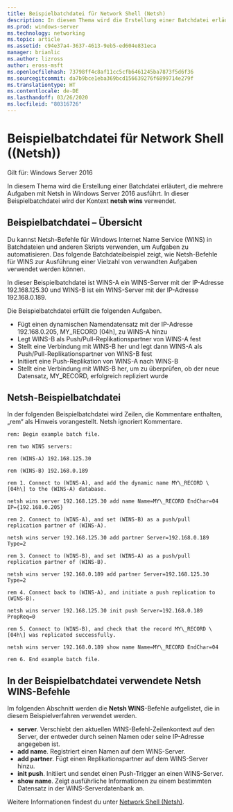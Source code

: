 ```yaml
---
title: Beispielbatchdatei für Network Shell (Netsh)
description: In diesem Thema wird die Erstellung einer Batchdatei erläutert, die mehrere Aufgaben mit Netsh in Windows Server 2016 ausführt.
ms.prod: windows-server
ms.technology: networking
ms.topic: article
ms.assetid: c94e37a4-3637-4613-9eb5-ed604e831eca
manager: brianlic
ms.author: lizross
author: eross-msft
ms.openlocfilehash: 73798ff4c8af11cc5cfb6461245ba7873f5d6f36
ms.sourcegitcommit: da7b9bce1eba369bcd156639276f6899714e279f
ms.translationtype: HT
ms.contentlocale: de-DE
ms.lasthandoff: 03/26/2020
ms.locfileid: "80316726"
---
```

# <a name="network-shell-netsh-example-batch-file"></a>Beispielbatchdatei für Network Shell (\(Netsh\))

Gilt für: Windows Server 2016

In diesem Thema wird die Erstellung einer Batchdatei erläutert, die mehrere Aufgaben mit Netsh in Windows Server 2016 ausführt. In dieser Beispielbatchdatei wird der Kontext **netsh wins** verwendet.

## <a name="example-batch-file-overview"></a>Beispielbatchdatei – Übersicht

Du kannst Netsh-Befehle für Windows Internet Name Service \(WINS\) in Batchdateien und anderen Skripts verwenden, um Aufgaben zu automatisieren. Das folgende Batchdateibeispiel zeigt, wie Netsh-Befehle für WINS zur Ausführung einer Vielzahl von verwandten Aufgaben verwendet werden können.

In dieser Beispielbatchdatei ist WINS\-A ein WINS-Server mit der IP-Adresse 192.168.125.30 und WINS\-B ist ein WINS-Server mit der IP-Adresse 192.168.0.189.

Die Beispielbatchdatei erfüllt die folgenden Aufgaben.

- Fügt einen dynamischen Namendatensatz mit der IP-Adresse 192.168.0.205, MY\_RECORD \[04h\], zu WINS\-A hinzu
- Legt WINS\-B als Push/Pull-Replikationspartner von WINS\-A fest
- Stellt eine Verbindung mit WINS\-B her und legt dann WINS\-A als Push/Pull-Replikationspartner von WINS\-B fest
- Initiiert eine Push-Replikation von WINS\-A nach WINS\-B
- Stellt eine Verbindung mit WINS\-B her, um zu überprüfen, ob der neue Datensatz, MY\_RECORD, erfolgreich repliziert wurde

## <a name="netsh-example-batch-file"></a>Netsh-Beispielbatchdatei

In der folgenden Beispielbatchdatei wird Zeilen, die Kommentare enthalten, „rem“ als Hinweis vorangestellt. Netsh ignoriert Kommentare.

    rem: Begin example batch file.
    
    rem two WINS servers:
    
    rem (WINS-A) 192.168.125.30
    
    rem (WINS-B) 192.168.0.189
    
    rem 1. Connect to (WINS-A), and add the dynamic name MY\_RECORD \[04h\] to the (WINS-A) database.
    
    netsh wins server 192.168.125.30 add name Name=MY\_RECORD EndChar=04 IP={192.168.0.205}
    
    rem 2. Connect to (WINS-A), and set (WINS-B) as a push/pull replication partner of (WINS-A).
    
    netsh wins server 192.168.125.30 add partner Server=192.168.0.189 Type=2
    
    rem 3. Connect to (WINS-B), and set (WINS-A) as a push/pull replication partner of (WINS-B).
    
    netsh wins server 192.168.0.189 add partner Server=192.168.125.30 Type=2
    
    rem 4. Connect back to (WINS-A), and initiate a push replication to (WINS-B).
    
    netsh wins server 192.168.125.30 init push Server=192.168.0.189 PropReq=0
    
    rem 5. Connect to (WINS-B), and check that the record MY\_RECORD \[04h\] was replicated successfully.
    
    netsh wins server 192.168.0.189 show name Name=MY\_RECORD EndChar=04
    
    rem 6. End example batch file.

## <a name="netsh-wins-commands-used-in-the-example-batch-file"></a>In der Beispielbatchdatei verwendete Netsh WINS-Befehle

Im folgenden Abschnitt werden die **Netsh WINS**-Befehle aufgelistet, die in diesem Beispielverfahren verwendet werden.

- **server**. Verschiebt den aktuellen WINS-Befehl\-Zeilenkontext auf den Server, der entweder durch seinen Namen oder seine IP-Adresse angegeben ist.
- **add name**. Registriert einen Namen auf dem WINS-Server.
- **add partner**. Fügt einen Replikationspartner auf dem WINS-Server hinzu.
- **init push**. Initiiert und sendet einen Push-Trigger an einen WINS-Server.
- **show name**. Zeigt ausführliche Informationen zu einem bestimmten Datensatz in der WINS-Serverdatenbank an.  

Weitere Informationen findest du unter [Network Shell (Netsh)](netsh.md).
